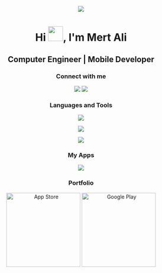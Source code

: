 <p align="center">
  <img src="https://user-images.githubusercontent.com/72457200/205451186-4f6d193d-b687-43cf-9586-d388cb932bb5.gif" />
</p>

<h1 align="center">Hi <img src="https://github.com/mrthnby/mrthnby/assets/72457200/7b632147-6cdc-478d-ac09-9622a9cb73a0" width="40">, I'm Mert Ali</h1>
<h2 align="center">Computer Engineer | Mobile Developer</h2>

<h3 align="center">Connect with me</h3>
<p align="center">
  <a href="https://twitter.com/mrthnby" style="text-decoration: none;">
    <img src="https://skillicons.dev/icons?i=twitter" />
  </a>
  <a href="https://www.linkedin.com/in/mertalihanbay/" style="text-decoration: none;">
    <img src="https://skillicons.dev/icons?i=linkedin" />
  </a>
</p>

<h3 align="center">Languages and Tools</h3>

<p align="center">
  <a href="https://skillicons.dev">
    <img src="https://skillicons.dev/icons?i=flutter,dart,swift,firebase,bitbucket,figma,gcp,git,github,postman,sqlite,vscode,androidstudio,c" />
  </a>
</p>
<p align="center">
  <a href="https://skillicons.dev">
      <img src="https://skillicons.dev/icons?i=js,ts,nodejs,sentry,supabase,appwrite,aws,azure,gitlab,graphql,mongodb,mysql,npm,postgres" />
  </a>
</p>
<p align="center">
  <a href="https://skillicons.dev">
      <img src="https://skillicons.dev/icons?i=py,sass,bash" />
  </a>
</p>


<h3 align="center">My Apps</h3>
<div align=center>
<img src="https://github.com/user-attachments/assets/21cd2667-d026-4936-be97-50968edd092b">
<!-- <img width=250 src="https://github.com/user-attachments/assets/44fb3420-b6db-4e7f-bd34-226f6ddd7adc"> -->
<!-- <img width=250 src="https://github.com/user-attachments/assets/4086406b-bb3c-4900-84fe-497529f372ca"> -->
<!-- <img width=250 src="https://github.com/user-attachments/assets/5cbb722b-5d56-40ae-828f-7d26c2a2b410"> -->
</div>

<h3 align="center">Portfolio</h3>
<div align="center">
  <a href="https://apps.apple.com/tr/developer/mert-ali-hanbay/id1736197351" style="text-decoration: none;">
  <img src="https://www.svgrepo.com/show/303128/download-on-the-app-store-apple-logo.svg" alt="App Store" height="200">
</a>  
<a href="https://play.google.com/store/apps/dev?id=7463786309016429538" style="text-decoration: none;">
  <img src="https://www.svgrepo.com/show/303139/google-play-badge-logo.svg" alt="Google Play" height="200">
</a>
</div>
